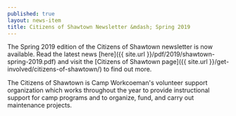 ```yaml
---
published: true
layout: news-item
title: Citizens of Shawtown Newsletter &mdash; Spring 2019
---
```


The Spring 2019 edition of the Citizens of Shawtown newsletter is now available. Read the latest news [here]({{ site.url }}/pdf/2019/shawtown-spring-2019.pdf) and visit the [Citizens of Shawtown page]({{ site.url }}/get-involved/citizens-of-shawtown/) to find out more.

The Citizens of Shawtown is Camp Workcoeman's volunteer support organization which works throughout the year to provide instructional support for camp programs and to organize, fund, and carry out maintenance projects.

